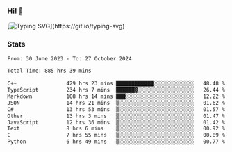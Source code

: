 ### Hi!  👋

[![Typing SVG](https://readme-typing-svg.herokuapp.com?font=Fira+Code&pause=1000&width=435&lines=Hello!+I'm+Texiwustion.)](https://git.io/typing-svg)

### Stats

<!--START_SECTION:waka-->

```txt
From: 30 June 2023 - To: 27 October 2024

Total Time: 885 hrs 39 mins

C++                429 hrs 23 mins ████████████░░░░░░░░░░░░░   48.48 %
TypeScript         234 hrs 7 mins  ██████▓░░░░░░░░░░░░░░░░░░   26.44 %
Markdown           108 hrs 14 mins ███░░░░░░░░░░░░░░░░░░░░░░   12.22 %
JSON               14 hrs 21 mins  ▒░░░░░░░░░░░░░░░░░░░░░░░░   01.62 %
C#                 13 hrs 53 mins  ▒░░░░░░░░░░░░░░░░░░░░░░░░   01.57 %
Other              13 hrs 3 mins   ▒░░░░░░░░░░░░░░░░░░░░░░░░   01.47 %
JavaScript         12 hrs 36 mins  ▒░░░░░░░░░░░░░░░░░░░░░░░░   01.42 %
Text               8 hrs 6 mins    ▒░░░░░░░░░░░░░░░░░░░░░░░░   00.92 %
C                  7 hrs 55 mins   ▒░░░░░░░░░░░░░░░░░░░░░░░░   00.89 %
Python             6 hrs 49 mins   ▒░░░░░░░░░░░░░░░░░░░░░░░░   00.77 %
```

<!--END_SECTION:waka-->
